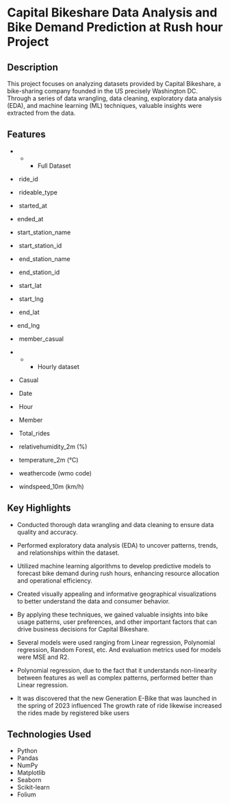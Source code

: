 ﻿# Capital Bikeshare Data Analysis and Bike Demand Prediction at Rush hour Project
## Description
This project focuses on analyzing datasets provided by Capital Bikeshare, a bike-sharing company founded in the US precisely Washington DC. Through a series of data wrangling, data cleaning, exploratory data analysis (EDA), and machine learning (ML) techniques, valuable insights were extracted from the data.

## Features
* * * Full Dataset
*  ride_id 
*  rideable_type       
*  started_at        
* ended_at          
* start_station_name  
*  start_station_id   
*  end_station_name    
*  end_station_id     
*  start_lat          
*  start_lng           
*  end_lat            
* end_lng            
*  member_casual

* * *  Hourly dataset
*  Casual                   
*  Date                   
*  Hour                   
*  Member                   
*  Total_rides             
*  relativehumidity_2m (%)  
*  temperature_2m (°C)      
*  weathercode (wmo code)  
*  windspeed_10m (km/h)    

## Key Highlights
+  Conducted thorough data wrangling and data cleaning to ensure data quality and accuracy.
* Performed exploratory data analysis (EDA) to uncover patterns, trends, and relationships within the dataset.
*  Utilized machine learning algorithms to develop predictive models to forecast bike demand during rush hours, enhancing resource allocation and operational efficiency.
*  Created visually appealing and informative geographical visualizations to better understand the data and consumer behavior.
*  By applying these techniques, we gained valuable insights into bike usage patterns, user preferences, and other important factors that can drive business decisions for Capital Bikeshare.
*  Several models were used ranging from Linear regression, Polynomial regression, Random Forest, etc. And evaluation metrics used for models were MSE and R2.
* Polynomial regression, due to the fact that it understands non-linearity between features as well as complex patterns, performed better than Linear regression.  

* It was discovered that the new Generation E-Bike that was launched  in the spring of 2023 influenced The growth rate of ride likewise increased the rides made by registered bike users

## Technologies Used
* Python
* Pandas
* NumPy
* Matplotlib
* Seaborn
* Scikit-learn
* Folium

